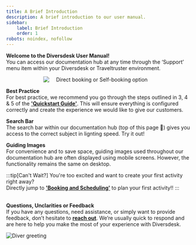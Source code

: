 ```yaml
---
title: A Brief Introduction
description: A brief introduction to our user manual.
sidebar:
    label: Brief Introduction
    order: 1
robots: noindex, nofollow
---
```


**Welcome to the Diversdesk User Manual!** <br>
You can access our documentation hub at any time through the ‘Support’ menu item within your Diversdesk or Traveltruster environment. 

<div style="text-align: center;">
  <img src="/images/navigating_to_the_support_page.png" alt="Direct booking or Self-booking option" style="max-width: 60%; height: auto;display: block; margin: 0 auto;">
</div>

**Best Practice** <br>
For best practice, we recommend you go through the steps outlined in 3, 4 & 5 of the <a href="/quickstart_guide/#3-personalize-your-company-page-and-enter-activities" target="_blank" rel="noopener noreferrer"><strong>'Quickstart Guide'</strong></a>. This will ensure everything is configured correctly and create the experience we would like to give our customers.

**Search Bar**<br>
The search bar within our documentation hub (top of this page 🔎) gives you access to the correct subject in lignting speed. Try it out!

**Guiding Images**<br>
For convenience and to save space, guiding images used throughout our documentation hub are often displayed using mobile screens. However, the functionality remains the same on desktop.

:::tip[Can't Wait?]
You're too excited and want to create your first activity right away? <br>
Directly jump to [**'Booking and Scheduling'**](/user_manual/booking_and_scheduling) to plan your first activity!!
::: 

<br>**Questions, Unclarities or Feedback** <br>
If you have any questions, need assistance, or simply want to provide feedback, don’t hesitate to <a href="https://www.diversdesk.com/contact" target="_blank">**reach out**</a>. We’re usually quick to respond and are here to help you make the most of your experience with Diversdesk.

<Image src="/images/diver_image.png" alt="Diver greeting" data-zoom-off />